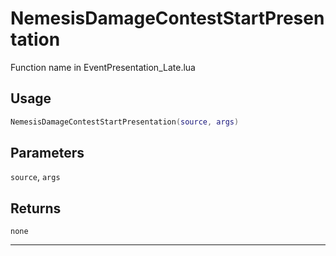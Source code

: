 # NemesisDamageContestStartPresentation
Function name in EventPresentation_Late.lua
## Usage
```lua
NemesisDamageContestStartPresentation(source, args)
```
## Parameters
`source`, `args`
## Returns
`none`

---